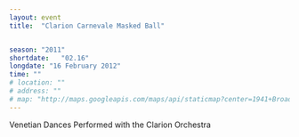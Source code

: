 ```yaml
---
layout: event
title:  "Clarion Carnevale Masked Ball"


season: "2011"
shortdate:   "02.16"
longdate: "16 February 2012"
time: ""
# location: ""
# address: ""
# map: "http://maps.googleapis.com/maps/api/staticmap?center=1941+Broadway+New+York,+NY&zoom=16&size=700x300&visual_refresh=true&maptype=roadmap&markers=color:green%7Clabel:A%7C40.77361,-73.982679&sensor=false"
---
```


Venetian Dances Performed with the Clarion Orchestra
